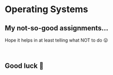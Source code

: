# Operating Systems

## My not-so-good assignments...

<p>
Hope it helps in at least telling what NOT to do 😛
</p>

<br>

## **Good luck 🌼**